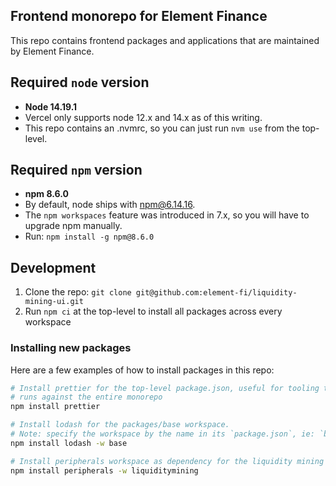 ## Frontend monorepo for Element Finance

This repo contains frontend packages and applications that are maintained by Element Finance.

## Required `node` version
- **Node 14.19.1**
- Vercel only supports node 12.x and 14.x as of this writing.
- This repo contains an .nvmrc, so you can just run `nvm use` from the top-level.

## Required `npm` version
- **npm 8.6.0**
- By default, node ships with npm@6.14.16.
- The `npm workspaces` feature was introduced in 7.x, so you will have to upgrade npm manually.
- Run: `npm install -g npm@8.6.0`

## Development

1. Clone the repo: `git clone git@github.com:element-fi/liquidity-mining-ui.git`
2. Run `npm ci` at the top-level to install all packages across every workspace

### Installing new packages

Here are a few examples of how to install packages in this repo:

```bash
# Install prettier for the top-level package.json, useful for tooling that
# runs against the entire monorepo
npm install prettier

# Install lodash for the packages/base workspace.
# Note: specify the workspace by the name in its `package.json`, ie: `base` not `packages/base`
npm install lodash -w base

# Install peripherals workspace as dependency for the liquidity mining app
npm install peripherals -w liquiditymining
```
